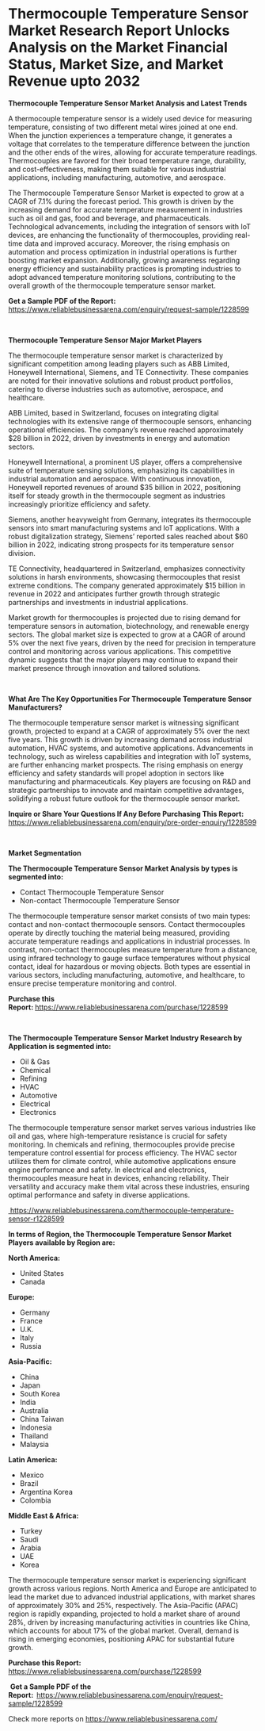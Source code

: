 <p><h1>Thermocouple Temperature Sensor Market Research Report Unlocks Analysis on the Market Financial Status, Market Size, and Market Revenue upto 2032</h1></p><p><strong>Thermocouple Temperature Sensor Market Analysis and Latest Trends</strong></p>
<p><p>A thermocouple temperature sensor is a widely used device for measuring temperature, consisting of two different metal wires joined at one end. When the junction experiences a temperature change, it generates a voltage that correlates to the temperature difference between the junction and the other ends of the wires, allowing for accurate temperature readings. Thermocouples are favored for their broad temperature range, durability, and cost-effectiveness, making them suitable for various industrial applications, including manufacturing, automotive, and aerospace.</p><p>The Thermocouple Temperature Sensor Market is expected to grow at a CAGR of 7.1% during the forecast period. This growth is driven by the increasing demand for accurate temperature measurement in industries such as oil and gas, food and beverage, and pharmaceuticals. Technological advancements, including the integration of sensors with IoT devices, are enhancing the functionality of thermocouples, providing real-time data and improved accuracy. Moreover, the rising emphasis on automation and process optimization in industrial operations is further boosting market expansion. Additionally, growing awareness regarding energy efficiency and sustainability practices is prompting industries to adopt advanced temperature monitoring solutions, contributing to the overall growth of the thermocouple temperature sensor market.</p></p>
<p><strong>Get a Sample PDF of the Report:&nbsp;</strong> <a href="https://www.reliablebusinessarena.com/enquiry/request-sample/1228599?utm_campaign=2341&utm_medium=2&utm_source=Github&utm_content=ia&utm_term=10022025&utm_id=thermocouple-temperature-sensor">https://www.reliablebusinessarena.com/enquiry/request-sample/1228599</a></p>
<p>&nbsp;</p>
<p><strong>Thermocouple Temperature Sensor Major Market Players</strong></p>
<p><p>The thermocouple temperature sensor market is characterized by significant competition among leading players such as ABB Limited, Honeywell International, Siemens, and TE Connectivity. These companies are noted for their innovative solutions and robust product portfolios, catering to diverse industries such as automotive, aerospace, and healthcare.</p><p>ABB Limited, based in Switzerland, focuses on integrating digital technologies with its extensive range of thermocouple sensors, enhancing operational efficiencies. The company’s revenue reached approximately $28 billion in 2022, driven by investments in energy and automation sectors.</p><p>Honeywell International, a prominent US player, offers a comprehensive suite of temperature sensing solutions, emphasizing its capabilities in industrial automation and aerospace. With continuous innovation, Honeywell reported revenues of around $35 billion in 2022, positioning itself for steady growth in the thermocouple segment as industries increasingly prioritize efficiency and safety.</p><p>Siemens, another heavyweight from Germany, integrates its thermocouple sensors into smart manufacturing systems and IoT applications. With a robust digitalization strategy, Siemens’ reported sales reached about $60 billion in 2022, indicating strong prospects for its temperature sensor division.</p><p>TE Connectivity, headquartered in Switzerland, emphasizes connectivity solutions in harsh environments, showcasing thermocouples that resist extreme conditions. The company generated approximately $15 billion in revenue in 2022 and anticipates further growth through strategic partnerships and investments in industrial applications.</p><p>Market growth for thermocouples is projected due to rising demand for temperature sensors in automation, biotechnology, and renewable energy sectors. The global market size is expected to grow at a CAGR of around 5% over the next five years, driven by the need for precision in temperature control and monitoring across various applications. This competitive dynamic suggests that the major players may continue to expand their market presence through innovation and tailored solutions.</p></p>
<p>&nbsp;</p>
<p><strong>What Are The Key Opportunities For Thermocouple Temperature Sensor Manufacturers?</strong></p>
<p><p>The thermocouple temperature sensor market is witnessing significant growth, projected to expand at a CAGR of approximately 5% over the next five years. This growth is driven by increasing demand across industrial automation, HVAC systems, and automotive applications. Advancements in technology, such as wireless capabilities and integration with IoT systems, are further enhancing market prospects. The rising emphasis on energy efficiency and safety standards will propel adoption in sectors like manufacturing and pharmaceuticals. Key players are focusing on R&D and strategic partnerships to innovate and maintain competitive advantages, solidifying a robust future outlook for the thermocouple sensor market.</p></p>
<p><strong>Inquire or Share Your Questions If Any Before Purchasing This Report:</strong> <a href="https://www.reliablebusinessarena.com/enquiry/pre-order-enquiry/1228599?utm_campaign=2341&utm_medium=2&utm_source=Github&utm_content=ia&utm_term=10022025&utm_id=thermocouple-temperature-sensor">https://www.reliablebusinessarena.com/enquiry/pre-order-enquiry/1228599</a></p>
<p>&nbsp;</p>
<p><strong>Market Segmentation</strong></p>
<p><strong>The Thermocouple Temperature Sensor Market Analysis by types is segmented into:</strong></p>
<p><ul><li>Contact Thermocouple Temperature Sensor</li><li>Non-contact Thermocouple Temperature Sensor</li></ul></p>
<p><p>The thermocouple temperature sensor market consists of two main types: contact and non-contact thermocouple sensors. Contact thermocouples operate by directly touching the material being measured, providing accurate temperature readings and applications in industrial processes. In contrast, non-contact thermocouples measure temperature from a distance, using infrared technology to gauge surface temperatures without physical contact, ideal for hazardous or moving objects. Both types are essential in various sectors, including manufacturing, automotive, and healthcare, to ensure precise temperature monitoring and control.</p></p>
<p><strong>Purchase this Report:&nbsp;</strong><a href="https://www.reliablebusinessarena.com/purchase/1228599?utm_campaign=2341&utm_medium=2&utm_source=Github&utm_content=ia&utm_term=10022025&utm_id=thermocouple-temperature-sensor">https://www.reliablebusinessarena.com/purchase/1228599</a></p>
<p>&nbsp;</p>
<p><strong>The Thermocouple Temperature Sensor Market Industry Research by Application is segmented into:</strong></p>
<p><ul><li>Oil & Gas</li><li>Chemical</li><li>Refining</li><li>HVAC</li><li>Automotive</li><li>Electrical</li><li>Electronics</li></ul></p>
<p><p>The thermocouple temperature sensor market serves various industries like oil and gas, where high-temperature resistance is crucial for safety monitoring. In chemicals and refining, thermocouples provide precise temperature control essential for process efficiency. The HVAC sector utilizes them for climate control, while automotive applications ensure engine performance and safety. In electrical and electronics, thermocouples measure heat in devices, enhancing reliability. Their versatility and accuracy make them vital across these industries, ensuring optimal performance and safety in diverse applications.</p></p>
<p><a href="https://www.reliablebusinessarena.com/thermocouple-temperature-sensor-r1228599?utm_campaign=2341&utm_medium=2&utm_source=Github&utm_content=ia&utm_term=10022025&utm_id=thermocouple-temperature-sensor">&nbsp;https://www.reliablebusinessarena.com/thermocouple-temperature-sensor-r1228599</a></p>
<p><strong>In terms of Region, the Thermocouple Temperature Sensor Market Players available by Region are:</strong></p>
<p>
    <p> <strong> North America: </strong>
        <ul>
            <li>United States</li>
            <li>Canada</li>
        </ul>
        </p> 
    <p> <strong> Europe: </strong>
        <ul>
            <li>Germany</li>
            <li>France</li>
            <li>U.K.</li>
            <li>Italy</li>
            <li>Russia</li>
        </ul>
        </p> 
    <p> <strong> Asia-Pacific: </strong>
        <ul>
            <li>China</li>
            <li>Japan</li>
            <li>South Korea</li>
            <li>India</li>
            <li>Australia</li>
            <li>China Taiwan</li>
            <li>Indonesia</li>
            <li>Thailand</li>
            <li>Malaysia</li>
        </ul>
        </p> 
    <p> <strong> Latin America: </strong>
        <ul>
            <li>Mexico</li>
            <li>Brazil</li>
            <li>Argentina Korea</li>
            <li>Colombia</li>
        </ul>
        </p> 
    <p> <strong> Middle East & Africa: </strong>
        <ul>
            <li>Turkey</li>
            <li>Saudi</li>
            <li>Arabia</li>
            <li>UAE</li>
            <li>Korea</li>
        </ul>
    </p>
    </p>
<p><p>The thermocouple temperature sensor market is experiencing significant growth across various regions. North America and Europe are anticipated to lead the market due to advanced industrial applications, with market shares of approximately 30% and 25%, respectively. The Asia-Pacific (APAC) region is rapidly expanding, projected to hold a market share of around 28%, driven by increasing manufacturing activities in countries like China, which accounts for about 17% of the global market. Overall, demand is rising in emerging economies, positioning APAC for substantial future growth.</p></p>
<p><strong>Purchase this Report: </strong><a href="https://www.reliablebusinessarena.com/purchase/1228599?utm_campaign=2341&utm_medium=2&utm_source=Github&utm_content=ia&utm_term=10022025&utm_id=thermocouple-temperature-sensor">https://www.reliablebusinessarena.com/purchase/1228599</a></p>
<p>&nbsp;<strong>Get a Sample PDF of the Report:&nbsp;&nbsp;</strong><a href="https://www.reliablebusinessarena.com/enquiry/request-sample/1228599?utm_campaign=2341&utm_medium=2&utm_source=Github&utm_content=ia&utm_term=10022025&utm_id=thermocouple-temperature-sensor">https://www.reliablebusinessarena.com/enquiry/request-sample/1228599</a></p>
<p><strong></strong></p>
<p>Check more reports on <a href="https://www.reliablebusinessarena.com/?utm_campaign=2341&utm_medium=2&utm_source=Github&utm_content=ia&utm_term=10022025&utm_id=thermocouple-temperature-sensor">https://www.reliablebusinessarena.com/</a></p>